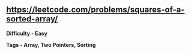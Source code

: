 ## https://leetcode.com/problems/squares-of-a-sorted-array/

**Difficulty - Easy**

**Tags - Array, Two Pointers, Sorting**
